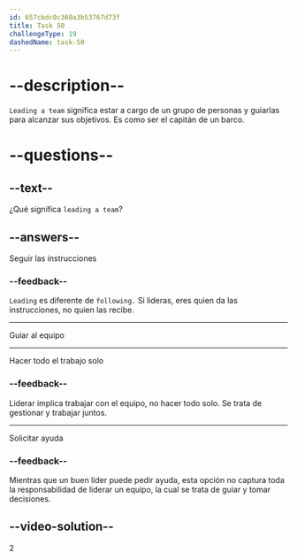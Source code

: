 ```yaml
---
id: 657cbdc0c360a3b53767d73f
title: Task 50
challengeType: 19
dashedName: task-50
---
```


# --description--

`Leading a team` significa estar a cargo de un grupo de personas y guiarlas para alcanzar sus objetivos. Es como ser el capitán de un barco.

# --questions--

## --text--

¿Qué significa `leading a team`?

## --answers--

Seguir las instrucciones

### --feedback--

`Leading` es diferente de `following.` Si lideras, eres quien da las instrucciones, no quien las recibe.

---

Guiar al equipo

---

Hacer todo el trabajo solo

### --feedback--

Liderar implica trabajar con el equipo, no hacer todo solo. Se trata de gestionar y trabajar juntos.

---

Solicitar ayuda

### --feedback--

Mientras que un buen líder puede pedir ayuda, esta opción no captura toda la responsabilidad de liderar un equipo, la cual se trata de guiar y tomar decisiones.

## --video-solution--

2
